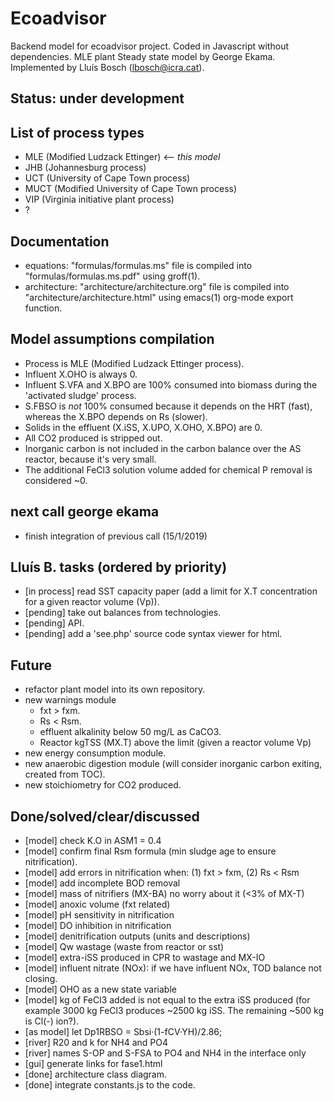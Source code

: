 # Ecoadvisor 
  Backend model for ecoadvisor project. Coded in Javascript without
  dependencies.  MLE plant Steady state model by George Ekama. Implemented by
  Lluís Bosch (lbosch@icra.cat).

## Status: under development 

## List of process types
  - MLE (Modified Ludzack Ettinger) <-- *this model*
  - JHB (Johannesburg process)
  - UCT (University of Cape Town process)
  - MUCT (Modified University of Cape Town process)
  - VIP (Virginia initiative plant process)
  - ?

## Documentation
  - equations: "formulas/formulas.ms" file is compiled into
    "formulas/formulas.ms.pdf" using groff(1).
  - architecture: "architecture/architecture.org" file is compiled into
    "architecture/architecture.html" using emacs(1) org-mode export function.

## Model assumptions compilation
  - Process is MLE (Modified Ludzack Ettinger process).
  - Influent X.OHO is always 0.
  - Influent S.VFA and X.BPO are 100% consumed into biomass during the 'activated sludge' process.
  - S.FBSO is *not* 100% consumed because it depends on the HRT (fast), whereas
    the X.BPO depends on Rs (slower).
  - Solids in the effluent (X.iSS, X.UPO, X.OHO, X.BPO) are 0.
  - All CO2 produced is stripped out.
  - Inorganic carbon is not included in the carbon balance over the AS reactor,
    because it's very small.
  - The additional FeCl3 solution volume added for chemical P removal is considered ~0.

## next call george ekama
  - finish integration of previous call (15/1/2019)

## Lluís B. tasks (ordered by priority)
  - [in process] read SST capacity paper (add a limit for X.T concentration for
    a given reactor volume (Vp)).
  - [pending] take out balances from technologies.
  - [pending] API.
  - [pending] add a 'see.php' source code syntax viewer for html.
 
## Future
  - refactor plant model into its own repository.
  - new warnings module
    - fxt > fxm.
    - Rs < Rsm.
    - effluent alkalinity below 50 mg/L as CaCO3.
    - Reactor kgTSS (MX.T) above the limit (given a reactor volume Vp)
  - new energy consumption module.
  - new anaerobic digestion module (will consider inorganic carbon exiting,
    created from TOC).
  - new stoichiometry for CO2 produced.

## Done/solved/clear/discussed
  - [model] check K.O in ASM1 = 0.4
  - [model] confirm final Rsm formula (min sludge age to ensure nitrification).
  - [model] add errors in nitrification when: (1) fxt > fxm, (2) Rs  < Rsm
  - [model] add incomplete BOD removal
  - [model] mass of nitrifiers (MX-BA) no worry about it (<3% of MX-T)
  - [model] anoxic volume (fxt related)
  - [model] pH sensitivity in nitrification
  - [model] DO inhibition in nitrification
  - [model] denitrification outputs (units and descriptions)
  - [model] Qw wastage (waste from reactor or sst)
  - [model] extra-iSS produced in CPR to wastage and MX-IO
  - [model] influent nitrate (NOx): if we have influent NOx, TOD balance not closing.
  - [model] OHO as a new state variable
  - [model] kg of FeCl3 added is not equal to the extra iSS produced
    (for example 3000 kg FeCl3 produces ~2500 kg iSS. The remaining ~500 kg is Cl(-) ion?).
  - [as model] let Dp1RBSO = Sbsi·(1-fCV·YH)/2.86;
  - [river] R20 and k for NH4 and PO4
  - [river] names S-OP and S-FSA to PO4 and NH4 in the interface only
  - [gui] generate links for fase1.html
  - [done] architecture class diagram.
  - [done] integrate constants.js to the code.
